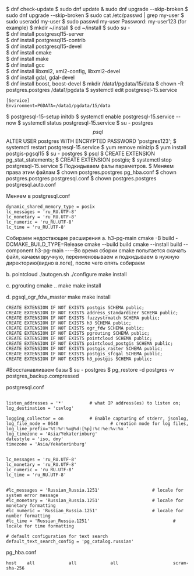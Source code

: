 $ dnf check-update
$ sudo dnf update & sudo dnf  upgrade --skip-broken
$ sudo dnf upgrade --skip-broken
$ sudo cat /etc/passwd | grep my-user
$ sudo useradd my-user
$ sudo passwd my-user
Password: my-user123 (for example)
$ mkdir ~/install
$ cd ~/install
$ sudo su -  
$ dnf install postgresql15-server  
$ dnf install postgresql15-contrib  
$ dnf install postgresql15-devel  
$ dnf install cmake  
$ dnf install make  
$ dnf install gcc  
$ dnf install libxml2, xml2-config, libxml2-devel  
$ dnf install gdal, gdal-devel  
$ dnf install boost, boost-devel
$ mkdir /data1/pgdata/15/data
$ chown -R postgres.postgres /data1/pgdata
$ systemctl edit postgresql-15.service 

```
[Service]
Environment=PGDATA=/data1/pgdata/15/data
```

$ postgresql-15-setup initdb
$ systemctl enable postgresql-15.service --now
$ systemctl status postgresql-15.service
$ su - postgres
$$ psql
$$ ALTER USER postgres WITH ENCRYPTED PASSWORD 'postgres123';
$ systemctl restart postgresql-15.service
$ yum remove minizip
$ yum install postgis-pgsql15
$ su - postgres
$ psql
$ CREATE EXTENSION pg_stat_statements;
$ CREATE EXTENSION postgis;
$ systemctl stop postgresql-15.service
$ Подкидываем фалы параметров.
$ Меняем права этим файлам
$ chown postgres.postgres pg_hba.conf
$ chown postgres.postgres postgresql.conf
$ chown postgres.postgres postgresql.auto.conf

Меняем в postgresql.conf

```
dynamic_shared_memory_type = posix  
lc_messages = 'ru_RU.UTF-8'  
lc_monetary = 'ru_RU.UTF-8'  
lc_numeric = 'ru_RU.UTF-8'  
lc_time = 'ru_RU.UTF-8'
```

Собираем недостающие расширения
a. h3-pg-main 
cmake -B build -DCMAKE_BUILD_TYPE=Release
cmake --build build
cmake --install build --component h3-pg-main
----Во время сборки cmake попытается скачать файл, качаем вручную, переименовываем и подкидываем в нужную директорию(видно в логе), после чего опять собираем

b. pointcloud
./autogen.sh
./configure
make install

c. pgrouting
cmake ..
make
make install

d. pgsql_ogr_fdw_master
make
make install


```
CREATE EXTENSION IF NOT EXISTS postgis SCHEMA public;  
CREATE EXTENSION IF NOT EXISTS address_standardizer SCHEMA public;  
CREATE EXTENSION IF NOT EXISTS fuzzystrmatch SCHEMA public;  
CREATE EXTENSION IF NOT EXISTS h3 SCHEMA public;  
CREATE EXTENSION IF NOT EXISTS ogr_fdw SCHEMA public;  
CREATE EXTENSION IF NOT EXISTS pgrouting SCHEMA public;  
CREATE EXTENSION IF NOT EXISTS pointcloud SCHEMA public;  
CREATE EXTENSION IF NOT EXISTS pointcloud_postgis SCHEMA public;  
CREATE EXTENSION IF NOT EXISTS postgis_raster SCHEMA public;  
CREATE EXTENSION IF NOT EXISTS postgis_sfcgal SCHEMA public;  
CREATE EXTENSION IF NOT EXISTS h3_postgis SCHEMA public;  
```

#Восстанавливаем базы
$ su - postgres
$ pg_restore -d postgres -v postgres_backup.compressed



postgresql.conf

```

listen_addresses = '*'          # what IP address(es) to listen on;
log_destination = 'csvlog' 

logging_collector = on          # Enable capturing of stderr, jsonlog,
log_file_mode = 0640                    # creation mode for log files,
log_line_prefix='%t:%r:%u@%d:[%p]:%c:%e:%v:%x '
log_timezone = 'Asia/Yekaterinburg'
datestyle = 'iso, dmy'
timezone = 'Asia/Yekaterinburg'


lc_messages = 'ru_RU.UTF-8'
lc_monetary = 'ru_RU.UTF-8'
lc_numeric = 'ru_RU.UTF-8'
lc_time = 'ru_RU.UTF-8'


#lc_messages = 'Russian_Russia.1251'                    # locale for system error message
#lc_monetary = 'Russian_Russia.1251'                    # locale for monetary formatting
#lc_numeric = 'Russian_Russia.1251'                     # locale for number formatting
#lc_time = 'Russian_Russia.1251'                                # locale for time formatting

# default configuration for text search
default_text_search_config = 'pg_catalog.russian'
```

pg_hba.conf

```
host    all             all             all                     scram-sha-256

```